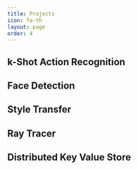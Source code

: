 ```yaml
--- 
title: Projects 
icon: fa-th 
layout: page 
order: 4 
---
```


## k-Shot Action Recognition

## Face Detection

## Style Transfer

## Ray Tracer

## Distributed Key Value Store

